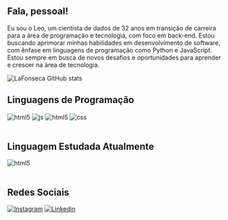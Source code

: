 ## Fala, pessoal!

Eu sou o Leo, um cientista de dados de 32 anos em transição de carreira para a área de programação e tecnologia, com foco em back-end. Estou buscando aprimorar minhas habilidades em desenvolvimento de software, com ênfase em linguagens de programação como Python e JavaScript. Estou sempre em busca de novos desafios e oportunidades para aprender e crescer na área de tecnologia.

![LaFonseca GitHub stats](https://github-readme-stats.vercel.app/api?username=LaFonseca&show_icons=true&theme=dracula&count_private=true)

## Linguagens de Programação 

<div style="display: inline_block">
  <img align="center" alt="html5" src="https://img.shields.io/badge/Python-3776AB?style=for-the-badge&logo=python&logoColor=white"/>
  <img align="center" alt="js" src="https://img.shields.io/badge/JavaScript-F7DF1E?style=for-the-badge&logo=javascript&logoColor=black" />
  <img align="center" alt="html5" src="https://img.shields.io/badge/HTML5-E34F26?style=for-the-badge&logo=html5&logoColor=white" />
  <img align="center" alt="css" src="https://img.shields.io/badge/CSS3-1572B6?style=for-the-badge&logo=css3&logoColor=white" />
  
  </div><br/>

## Linguagem Estudada Atualmente

 <div style="display: inline_block">
  <img align="center" alt="html5" src="https://img.shields.io/badge/Flutter-02569B?style=for-the-badge&logo=flutter&logoColor=white"/>
 
  </div><br/>   

## Redes Sociais

[![Instagram](https://img.shields.io/badge/Instagram-E4405F?style=for-the-badge&logo=instagram&logoColor=white)](https://www.instagram.com/andrade__leo/)
[![Linkedin](https://img.shields.io/badge/LinkedIn-0077B5?style=for-the-badge&logo=linkedin&logoColor=white)](https://www.linkedin.com/in/leonardo-andrade-fonseca/)
